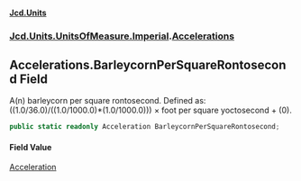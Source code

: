 #### [Jcd.Units](index.md 'index')
### [Jcd.Units.UnitsOfMeasure.Imperial](Jcd.Units.UnitsOfMeasure.Imperial.md 'Jcd.Units.UnitsOfMeasure.Imperial').[Accelerations](Accelerations.md 'Jcd.Units.UnitsOfMeasure.Imperial.Accelerations')

## Accelerations.BarleycornPerSquareRontosecond Field

A(n) barleycorn per square rontosecond. Defined as: ((1.0/36.0)/((1.0/1000.0)*(1.0/1000.0))) × foot per square yoctosecond + (0).

```csharp
public static readonly Acceleration BarleycornPerSquareRontosecond;
```

#### Field Value
[Acceleration](Acceleration.md 'Jcd.Units.UnitTypes.Acceleration')